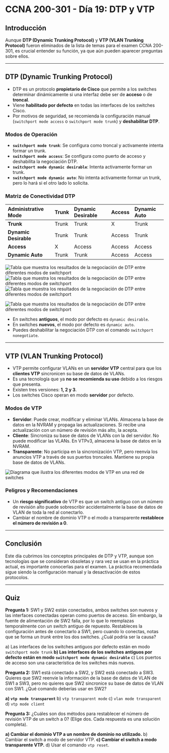 # CCNA 200-301 - Día 19: DTP y VTP

## Introducción

Aunque **DTP (Dynamic Trunking Protocol)** y **VTP (VLAN Trunking Protocol)** fueron eliminados de la lista de temas para el examen CCNA 200-301, es crucial entender su función, ya que aún pueden aparecer preguntas sobre ellos.

---

## DTP (Dynamic Trunking Protocol)

* DTP es un protocolo **propietario de Cisco** que permite a los switches determinar dinámicamente si una interfaz debe ser de **acceso** o de **troncal**.
* Viene **habilitado por defecto** en todas las interfaces de los switches Cisco.
* Por motivos de seguridad, se recomienda la configuración manual (`switchport mode access` o `switchport mode trunk`) y **deshabilitar DTP**.

### Modos de Operación

* **`switchport mode trunk`**: Se configura como troncal y activamente intenta formar un trunk.
* **`switchport mode access`**: Se configura como puerto de acceso y deshabilita la negociación DTP.
* **`switchport mode dynamic desirable`**: Intenta activamente formar un trunk.
* **`switchport mode dynamic auto`**: No intenta activamente formar un trunk, pero lo hará si el otro lado lo solicita.

### Matriz de Conectividad DTP

| Administrative Mode | Trunk | Dynamic Desirable | Access | Dynamic Auto |
|:--------------------|:------|:------------------|:-------|:-------------|
| **Trunk** | Trunk | Trunk | X | Trunk |
| **Dynamic Desirable** | Trunk | Trunk | Access | Trunk |
| **Access** | X | Access | Access | Access |
| **Dynamic Auto** | Trunk | Trunk | Access | Access |

![Tabla que muestra los resultados de la negociación de DTP entre diferentes modos de switchport](images/lab-dia19/dtp-negotiation-table1.png)
![Tabla que muestra los resultados de la negociación de DTP entre diferentes modos de switchport](images/lab-dia19/dtp-negotiation-table2.png)
![Tabla que muestra los resultados de la negociación de DTP entre diferentes modos de switchport](images/lab-dia19/dtp-negotiation-table3.png)

![Tabla que muestra los resultados de la negociación de DTP entre diferentes modos de switchport](images/lab-dia19/dtp-negotiation-table4.png)


* En switches **antiguos**, el modo por defecto es `dynamic desirable`.
* En switches **nuevos**, el modo por defecto es `dynamic auto`.
* Puedes deshabilitar la negociación DTP con el comando `switchport nonegotiate`.

---

## VTP (VLAN Trunking Protocol)

* VTP permite configurar VLANs en un **servidor VTP** central para que los **clientes VTP** sincronicen su base de datos de VLANs.
* Es una tecnología que ya **no se recomienda su uso** debido a los riesgos que presenta.
* Existen tres versiones: **1, 2 y 3**.
* Los switches Cisco operan en modo **servidor** por defecto.

### Modos de VTP

* **Servidor**: Puede crear, modificar y eliminar VLANs. Almacena la base de datos en la NVRAM y propaga las actualizaciones. Si recibe una actualización con un número de revisión más alto, la acepta.
* **Cliente**: Sincroniza su base de datos de VLANs con la del servidor. No puede modificar las VLANs. En VTPv3, almacena la base de datos en la NVRAM.
* **Transparente**: No participa en la sincronización VTP, pero reenvía los anuncios VTP a través de sus puertos troncales. Mantiene su propia base de datos de VLANs.

![Diagrama que ilustra los diferentes modos de VTP en una red de switches](images/lab-dia19/vtp-modes-diagram.png)

### Peligros y Recomendaciones

* Un **riesgo significativo** de VTP es que un switch antiguo con un número de revisión alto puede sobrescribir accidentalmente la base de datos de VLAN de toda la red al conectarlo.
* Cambiar el nombre de dominio VTP o el modo a transparente **restablece el número de revisión a 0**.

---

## Conclusión

Este día cubrimos los conceptos principales de DTP y VTP, aunque son tecnologías que se consideran obsoletas y rara vez se usan en la práctica actual, es importante conocerlas para el examen. La práctica recomendada sigue siendo la configuración manual y la desactivación de estos protocolos.

---

## Quiz

**Pregunta 1:** SW1 y SW2 están conectados, ambos switches son nuevos y las interfaces conectadas operan como puertos de acceso. Sin embargo, la fuente de alimentación de SW2 falla, por lo que lo reemplazas temporalmente con un switch antiguo de repuesto. Restableces la configuración antes de conectarlo a SW1, pero cuando lo conectas, notas que se forma un *trunk* entre los dos switches. ¿Cuál podría ser la causa?

a) Las interfaces de los switches antiguos por defecto están en modo `switchport mode trunk`
**b) Las interfaces de los switches antiguos por defecto están en modo `switchport mode dynamic desirable`**
c) Los puertos de acceso son una característica de los switches más nuevos.

**Pregunta 2:** SW1 está conectado a SW2, y SW2 está conectado a SW3. Quieres que SW2 reenvíe la información de la base de datos de VLAN de SW1 a SW3, pero no quieres que SW2 sincronice su base de datos de VLAN con SW1. ¿Qué comando deberías usar en SW2?

**a) `vtp mode transparent`**
b) `vtp transparent mode`
c) `vlan mode transparent`
d) `vtp mode client`

**Pregunta 3:** ¿Cuáles son dos métodos para restablecer el número de revisión VTP de un switch a 0? (Elige dos. Cada respuesta es una solución completa).

**a) Cambiar el dominio VTP a un nombre de dominio no utilizado.**
b) Cambiar el switch a modo de servidor VTP.
**c) Cambiar el switch a modo transparente VTP.**
d) Usar el comando `vtp reset`.